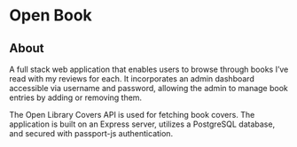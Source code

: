 # Open Book
## About
A full stack web application that enables users to browse through books I’ve read with my reviews for each. It incorporates an admin dashboard accessible via username and password, allowing the admin to manage book entries by adding or removing them. 

The Open Library Covers API is used for fetching book covers. The application is built on an Express server, utilizes a PostgreSQL database, and secured with passport-js authentication.
